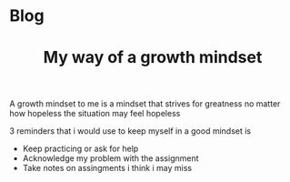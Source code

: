 # Blog
<header>
  <h1> My way of a growth mindset</h1>
</header>
<p> A growth mindset to me is a mindset that strives for greatness no matter how hopeless the situation may feel hopeless</p>

3 reminders that i would use to keep myself in a good mindset is
<ul>
  <li>Keep practicing or ask for help</li>
  <li>Acknowledge my problem with the assignment</li>
  <li>Take notes on assingments i think i may miss</li>
</ul>


